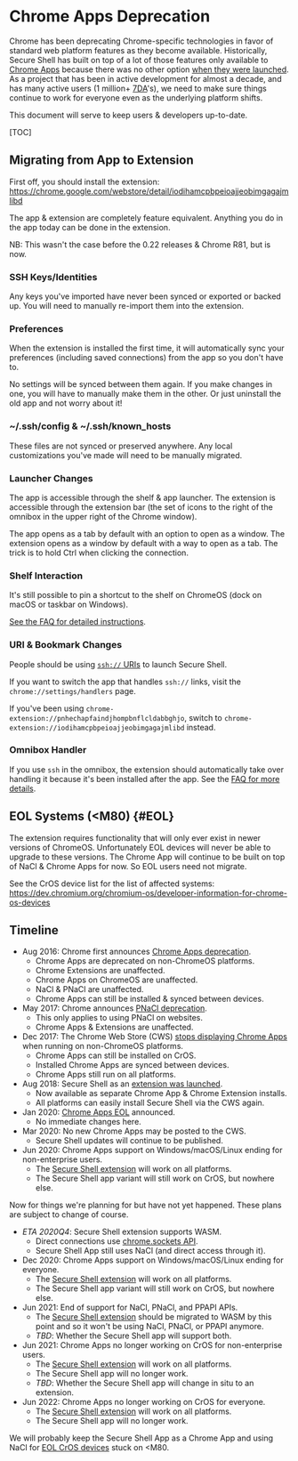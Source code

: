 # Chrome Apps Deprecation

Chrome has been deprecating Chrome-specific technologies in favor of standard
web platform features as they become available.
Historically, Secure Shell has built on top of a lot of those features only
available to [Chrome Apps] because there was no other option
[when they were launched][Chrome Apps launch].
As a project that has been in active development for almost a decade, and has
many active users (1 million+ [7DA]'s), we need to make sure things continue to
work for everyone even as the underlying platform shifts.

This document will serve to keep users & developers up-to-date.

[TOC]

## Migrating from App to Extension

First off, you should install the extension:<br>
https://chrome.google.com/webstore/detail/iodihamcpbpeioajjeobimgagajmlibd

The app & extension are completely feature equivalent.
Anything you do in the app today can be done in the extension.

NB: This wasn't the case before the 0.22 releases & Chrome R81, but is now.

### SSH Keys/Identities

Any keys you've imported have never been synced or exported or backed up.
You will need to manually re-import them into the extension.

### Preferences

When the extension is installed the first time, it will automatically sync your
preferences (including saved connections) from the app so you don't have to.

No settings will be synced between them again.
If you make changes in one, you will have to manually make them in the other.
Or just uninstall the old app and not worry about it!

### ~/.ssh/config & ~/.ssh/known_hosts

These files are not synced or preserved anywhere.
Any local customizations you've made will need to be manually migrated.

### Launcher Changes

The app is accessible through the shelf & app launcher.
The extension is accessible through the extension bar (the set of icons to the
right of the omnibox in the upper right of the Chrome window).

The app opens as a tab by default with an option to open as a window.
The extension opens as a window by default with a way to open as a tab.
The trick is to hold Ctrl when clicking the connection.

### Shelf Interaction

It's still possible to pin a shortcut to the shelf on ChromeOS (dock on macOS
or taskbar on Windows).

[See the FAQ for detailed instructions](./FAQ.md#how-do-i-make-a-desktop-icon-or-shelf-shortcut).

### URI & Bookmark Changes

People should be using [`ssh://` URIs](./uri.md) to launch Secure Shell.

If you want to switch the app that handles `ssh://` links, visit the
`chrome://settings/handlers` page.

If you've been using `chrome-extension://pnhechapfaindjhompbnflcldabbghjo`,
switch to `chrome-extension://iodihamcpbpeioajjeobimgagajmlibd` instead.

### Omnibox Handler

If you use `ssh` in the omnibox, the extension should automatically take over
handling it because it's been installed after the app.
See the
[FAQ for more details](./FAQ.md#how-do-multiple-extensions_apps-work-with-the-omnibox).

## EOL Systems (<M80) {#EOL}

The extension requires functionality that will only ever exist in newer versions
of ChromeOS.
Unfortunately EOL devices will never be able to upgrade to these versions.
The Chrome App will continue to be built on top of NaCl & Chrome Apps for now.
So EOL users need not migrate.

See the CrOS device list for the list of affected systems:<br>
https://dev.chromium.org/chromium-os/developer-information-for-chrome-os-devices

## Timeline

*   Aug 2016: Chrome first announces [Chrome Apps deprecation].
    *   Chrome Apps are deprecated on non-ChromeOS platforms.
    *   Chrome Extensions are unaffected.
    *   Chrome Apps on ChromeOS are unaffected.
    *   NaCl & PNaCl are unaffected.
    *   Chrome Apps can still be installed & synced between devices.
*   May 2017: Chrome announces [PNaCl deprecation].
    *   This only applies to using PNaCl on websites.
    *   Chrome Apps & Extensions are unaffected.
*   Dec 2017: The Chrome Web Store (CWS) [stops displaying Chrome Apps] when
    running on non-ChromeOS platforms.
    *   Chrome Apps can still be installed on CrOS.
    *   Installed Chrome Apps are synced between devices.
    *   Chrome Apps still run on all platforms.
*   Aug 2018: Secure Shell as an [extension was launched].
    *   Now available as separate Chrome App & Chrome Extension installs.
    *   All platforms can easily install Secure Shell via the CWS again.
*   Jan 2020: [Chrome Apps EOL] announced.
    *   No immediate changes here.
*   Mar 2020: No new Chrome Apps may be posted to the CWS.
    *   Secure Shell updates will continue to be published.
*   Jun 2020: Chrome Apps support on Windows/macOS/Linux ending for
    non-enterprise users.
    *   The [Secure Shell extension] will work on all platforms.
    *   The Secure Shell app variant will still work on CrOS, but nowhere else.

Now for things we're planning for but have not yet happened.
These plans are subject to change of course.

*   *ETA 2020Q4*: Secure Shell extension supports WASM.
    *   Direct connections use [chrome.sockets API].
    *   Secure Shell App still uses NaCl (and direct access through it).
*   Dec 2020: Chrome Apps support on Windows/macOS/Linux ending for everyone.
    *   The [Secure Shell extension] will work on all platforms.
    *   The Secure Shell app variant will still work on CrOS, but nowhere else.
*   Jun 2021: End of support for NaCl, PNaCl, and PPAPI APIs.
    *   The [Secure Shell extension] should be migrated to WASM by this point
        and so it won't be using NaCl, PNaCl, or PPAPI anymore.
    *   *TBD*: Whether the Secure Shell app will support both.
*   Jun 2021: Chrome Apps no longer working on CrOS for non-enterprise users.
    *   The [Secure Shell extension] will work on all platforms.
    *   The Secure Shell app will no longer work.
    *   *TBD*: Whether the Secure Shell app will change in situ to an extension.
*   Jun 2022: Chrome Apps no longer working on CrOS for everyone.
    *   The [Secure Shell extension] will work on all platforms.
    *   The Secure Shell app will no longer work.

We will probably keep the Secure Shell App as a Chrome App and using NaCl for
[EOL CrOS devices](#EOL) stuck on <M80.


[7DA]: https://support.google.com/analytics/answer/6171863
[Chrome Apps]: https://developer.chrome.com/apps/about_apps
[Chrome Apps launch]: https://blog.chromium.org/2013/02/chrome-app-launcher-developer-preview.html
[Chrome Apps deprecation]: https://blog.chromium.org/2016/08/from-chrome-apps-to-web.html
[Chrome Apps EOL]: https://blog.chromium.org/2020/01/moving-forward-from-chrome-apps.html
[chrome.sockets API]: https://developer.chrome.com/apps/manifest/sockets
[extension was launched]: https://groups.google.com/a/chromium.org/d/topic/chromium-hterm/6FdjiDky4uI/discussion
[PNaCl deprecation]: https://blog.chromium.org/2017/05/goodbye-pnacl-hello-webassembly.html
[Secure Shell extension]: https://chrome.google.com/webstore/detail/iodihamcpbpeioajjeobimgagajmlibd
[stops displaying Chrome Apps]: https://web.archive.org/web/20180224192909/https://plus.google.com/+NobleAckerson/posts/i8uLr9rpGwR
